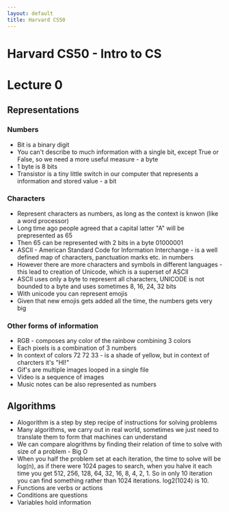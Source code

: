 ```yaml
---
layout: default
title: Harvard CS50
---
```

<h1 class="page-title">Harvard CS50 - Intro to CS</h1>
<!-- ### Table of Content: -->
<!-- 1. [Writing Cls](#writing-cls) -->
<!-- 2. [Writing CL descriptions](#writing-cl-descriptions) -->
<!-- 3. [Handling reviewers comments](#handling-reviewers-comments) -->

# Lecture 0
## Representations
### Numbers
* Bit is a binary digit
* You can't describe to much information with a single bit, except True or False, so we need a more useful measure - a byte
* 1 byte is 8 bits
* Transistor is a tiny little switch in our computer that represents a information and stored value - a bit
### Characters
* Represent characters as numbers, as long as the context is knwon (like a word processor)
* Long time ago people agreed that a capital latter "A" will be prepresented as 65
* Then 65 can be represented with 2 bits in a byte 01000001
* ASCII - American Standard Code for Information Interchange - is a well defined map of characters, panctuation marks etc. in numbers
* However there are more characters and symbols in different languages - this lead to creation of Unicode, which is a superset of ASCII
* ASCII uses only a byte to represent all characters, UNICODE is not bounded to a byte and uses sometimes 8, 16, 24, 32 bits
* With unicode you can represent emojis
* Given that new emojis gets added all the time, the numbers gets very big
### Other forms of information
* RGB - composes any color of the rainbow combining 3 colors
* Each pixels is a combination of 3 numbers
* In context of colors  72 72 33 - is a shade of yellow, but in context of charcters it's "HI!"
* Gif's are multiple images looped in a single file
* Video is a sequence of images
* Music notes can be also represented as numbers

## Algorithms
* Alogorithm is a step by step recipe of instructions for solving problems
* Many algorithms, we carry out in real world, sometimes we just need to translate them to form that machines can understand
* We can compare alogrithms by finding their relation of time to solve with size of a problem - Big O
* When you half the problem set at each iteration, the time to solve will be log(n), as if there were 1024 pages to search, when you halve it each time you get 512, 256, 128, 64, 32, 16, 8, 4, 2, 1. So in only 10 iteration you can find something rather than 1024 iterations. log2(1024) is 10.
* Functions are verbs or actions
* Conditions are questions
* Variables hold information


